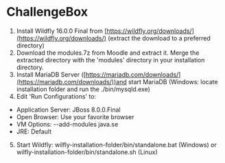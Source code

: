 # ChallengeBox

1. Install Wildfly 16.0.0 Final from [https://wildfly.org/downloads/](https://wildfly.org/downloads/) (extract the download to a preferred directory)
2. Download the modules.7z from Moodle and extract it. Merge the extracted directory with the 'modules' directory in your installation directory.
3. Install MariaDB Server ([https://mariadb.com/downloads/](https://mariadb.com/downloads/))and start MariaDB (Windows: locate installation folder and run the ./bin/mysqld.exe)
4. Edit 'Run Configurations' to: 
- Application Server: JBoss 8.0.0.Final
- Open Browser: Use your favorite browser
- VM Options: --add-modules java.se
- JRE: Default 
5. Start Wildfly: wilfly-installation-folder/bin/standalone.bat (Windows) or wilfly-installation-folder/bin/standalone.sh (Linux)